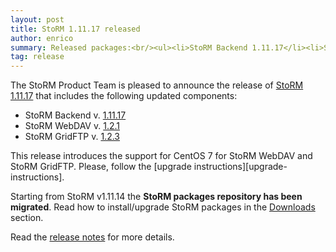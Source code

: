 ```yaml
---
layout: post
title: StoRM 1.11.17 released
author: enrico
summary: Released packages:<br/><ul><li>StoRM Backend 1.11.17</li><li>StoRM WebDAV 1.2.1</li><li>StoRM GridFTP 1.2.3</li></ul>
tag: release
---
```


The StoRM Product Team is pleased to announce the release of
[StoRM 1.11.17][release-notes] that includes the following updated components:

* StoRM Backend v. [1.11.17][backend-rn]
* StoRM WebDAV v. [1.2.1][webdav-rn]
* StoRM GridFTP v. [1.2.3][gridftp-rn]

This release introduces the support for CentOS 7 for StoRM WebDAV and StoRM GridFTP.
Please, follow the [upgrade instructions][upgrade-instructions].

Starting from StoRM v1.11.14 the **StoRM packages repository has been migrated**.
Read how to install/upgrade StoRM packages in the [Downloads][download-page] section.

Read the [release notes][release-notes] for more details.

[backend-rn]: {{site.baseurl}}/release-notes/storm-backend-server/1.11.17/
[webdav-rn]: {{site.baseurl}}/release-notes/storm-webdav/1.2.1/
[gridftp-rn]: {{site.baseurl}}/release-notes/storm-gridftp-dsi/1.2.3/

[release-notes]: {{site.baseurl}}/release-notes/StoRM-v1.11.17.html
[download-page]: {{site.baseurl}}/download.html
[storm-sysadmin-guide]: {{site.baseurl}}/documentation/sysadmin-guide/1.11.17